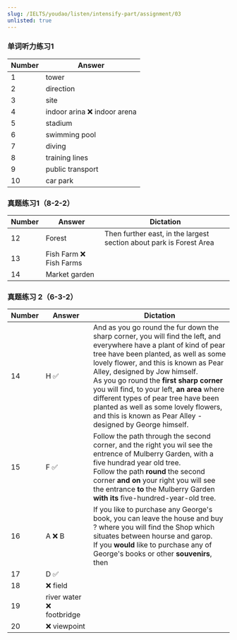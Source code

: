 ```yaml
---
slug: /IELTS/youdao/listen/intensify-part/assignment/03
unlisted: true
---
```


### 单词听力练习1

| Number | Answer                      |
| ------ | --------------------------- |
| 1      | tower                       |
| 2      | direction                   |
| 3      | site                        |
| 4      | indoor arina ❌ indoor arena |
| 5      | stadium                     |
| 6      | swimming pool               |
| 7      | diving                      |
| 8      | training lines              |
| 9      | public transport            |
| 10     | car park                    |

### 真题练习1（8-2-2）

| Number | Answer                 | Dictation                                                    |
| ------ | ---------------------- | ------------------------------------------------------------ |
| 12     | Forest                 | Then further east, in the largest section about park  is Forest Area |
| 13     | Fish Farm ❌ Fish Farms |                                                              |
| 14     | Market garden          |                                                              |

### 真题练习 2（6-3-2）

| Number | Answer                   | Dictation                                                    |
| ------ | ------------------------ | ------------------------------------------------------------ |
| 14     | H ✅                      | And as you go round the fur down the sharp corner, you will find the left, and everywhere have a plant of kind of pear tree have been planted, as well as some lovely flower, and this is known as Pear Alley, designed by Jow himself.<br />As you go round the **first sharp corner** you will find, to your left, **an area** where different types of pear tree have been planted as well as some lovely flowers, and this is known as Pear Alley - designed by George himself. |
| 15     | F ✅                      | Follow the path through the second corner,  and the right you wil see the entrence of Mulberry Garden, with a five hundrad year old tree.<br />Follow the path **round** the second corner **and on** your right you will see the entrance **to** the Mulberry Garden **with its** five-hundred-year-old tree. |
| 16     | A ❌ B                    | If you like to purchase any George's book, you can leave the house and buy ? where you will find the Shop which situates between hourse and garop.<br />If you **would** like to purchase any of George's books or other **souvenirs**, then |
| 17     | D ✅                      |                                                              |
| 18     | ❌ field                  |                                                              |
| 19     | river water ❌ footbridge |                                                              |
| 20     | ❌ viewpoint              |                                                              |










